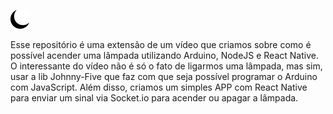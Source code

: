 <p>
    <img src="/img/moom.png" height="30" alt="Moom"/>
</p>

Esse repositório é uma extensão de um vídeo que criamos sobre como é possível acender uma lâmpada utilizando Arduino, NodeJS e React Native. O interessante do vídeo não é só o fato de ligarmos uma lâmpada, mas sim, usar a lib Johnny-Five que faz com que seja possível programar o Arduino com JavaScript. Além disso, criamos um simples APP com React Native para enviar um sinal via Socket.io para acender ou apagar a lâmpada.
